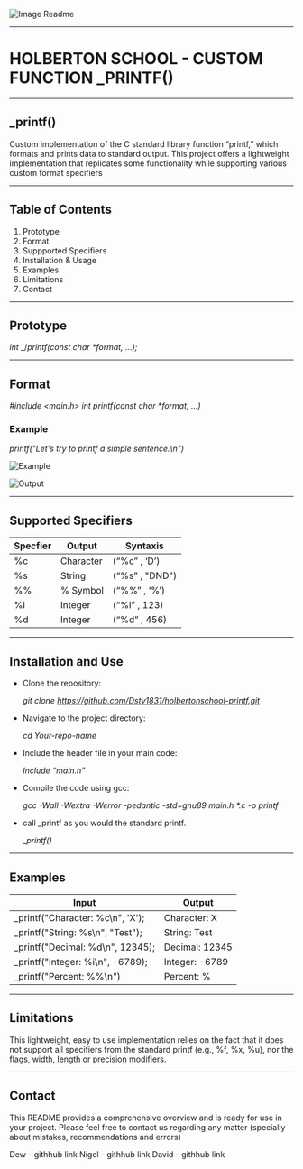 

![Image Readme](https://github.com/user-attachments/assets/15d9ca86-c3f2-478c-aa83-60e419b532af)

___


# HOLBERTON SCHOOL - CUSTOM FUNCTION _PRINTF()

___


## _printf()

Custom implementation of the C standard library function “printf,” which formats and prints data to standard output. This project offers a lightweight implementation that replicates some functionality while supporting various custom format specifiers
___


## Table of Contents

1. Prototype
2. Format
3. Suppported Specifiers
4. Installation & Usage
5. Examples
6. Limitations
7. Contact

___


## Prototype

_int_ _/_printf(const char *format, ...);_
____


## Format

_#include <main.h>_
_int printf(const char *format, ...)_

### Example

_printf("Let's try to printf a simple sentence.\n")_

![Example](https://github.com/user-attachments/assets/687d8188-16e6-48b0-8c9d-590a2caf76d1)

![Output](https://github.com/user-attachments/assets/02bdb52c-52a4-45de-b2ff-1231ed1d02ab)
___


## Supported Specifiers

|  Specfier  |  Output   |   Syntaxis     |
| ---------- | --------- | -------------- |
|     %c     | Character |  (“%c” , ‘D’)  |
|     %s     |  String   | (“%s” , "DND") |
|     %%     | % Symbol  |  (“%%” , ‘%’)  |
|     %i     |  Integer  |  (“%i” , 123)  |
|     %d     |  Integer  |  (“%d” , 456)  |
___


## Installation and Use

* Clone the repository:

  _git clone https://github.com/Dstv1831/holbertonschool-printf.git_

* Navigate to the project directory:

  _cd Your-repo-name_

* Include the header file in your main code:

  _Include “main.h”_

* Compile the code using gcc:

  _gcc -Wall -Wextra -Werror -pedantic -std=gnu89 main.h *.c -o printf_

* call _printf as you would  the standard printf.

  __printf()_

___


## Examples

|                   Input                  |      Output      |   
| ---------------------------------------- | ---------------- |
|     _printf("Character: %c\n", 'X');     |   Character: X   |  
|     _printf("String: %s\n", "Test");     |   String: Test   | 
|     _printf("Decimal: %d\n", 12345);     |  Decimal: 12345  |  
|     _printf("Integer: %i\n", -6789);     |  Integer: -6789  |  
|     _printf("Percent: %%\n")             |    Percent: %    |  

___


## Limitations

This lightweight, easy to use implementation relies on the fact that it does not support all specifiers from the standard printf (e.g., %f, %x, %u), nor the flags, width, length or precision modifiers.
___


## Contact

This README provides a comprehensive overview and is ready for use in your project. Please feel free to contact us regarding any matter (specially about mistakes, recommendations and errors)

Dew - githhub link
Nigel - githhub link
David - githhub link








